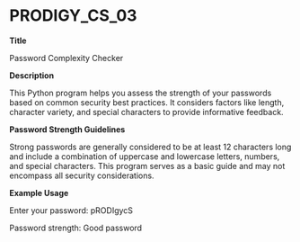 # PRODIGY_CS_03

**Title**

Password Complexity Checker

**Description**

This Python program helps you assess the strength of your passwords based on common security best practices. It considers factors like length, character variety, and special characters to provide informative feedback.

**Password Strength Guidelines**

Strong passwords are generally considered to be at least 12 characters long and include a combination of uppercase and lowercase letters, numbers, and special characters.
This program serves as a basic guide and may not encompass all security considerations.

**Example Usage**

Enter your password: pRODIgycS

Password strength: Good password
